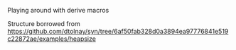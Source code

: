 Playing around with derive macros

Structure borrowed from https://github.com/dtolnay/syn/tree/6af50fab328d0a3894ea97776841e519c22872ae/examples/heapsize